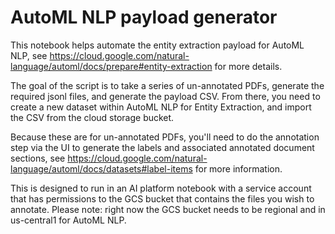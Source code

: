 # AutoML NLP payload generator

This notebook helps automate the entity extraction payload for AutoML NLP, see https://cloud.google.com/natural-language/automl/docs/prepare#entity-extraction for more details.  

The goal of the script is to take a series of un-annotated PDFs, generate the required jsonl files, and generate the payload CSV.  From there, you need to create a new dataset within AutoML NLP for Entity Extraction, and import the CSV from the cloud storage bucket.

Because these are for un-annotated PDFs, you'll need to do the annotation step via the UI to generate the labels and associated annotated document sections, see https://cloud.google.com/natural-language/automl/docs/datasets#label-items for more information.

This is designed to run in an AI platform notebook with a service account that has permissions to the GCS bucket that contains the files you wish to annotate.  Please note: right now the GCS bucket needs to be regional and in us-central1 for AutoML NLP.
